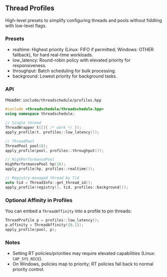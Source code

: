 ## Thread Profiles

High-level presets to simplify configuring threads and pools without fiddling with low-level flags.

### Presets
- realtime: Highest priority (Linux: FIFO if permitted; Windows: OTHER fallback), for hard real-time workloads.
- low_latency: Round-robin policy with elevated priority for responsiveness.
- throughput: Batch scheduling for bulk processing.
- background: Lowest priority for background tasks.

### API
Header: `include/threadschedule/profiles.hpp`

```cpp
#include <threadschedule/threadschedule.hpp>
using namespace threadschedule;

// Single thread
ThreadWrapper t([]{ /* work */ });
apply_profile(t, profiles::low_latency());

// ThreadPool
ThreadPool pool(8);
apply_profile(pool, profiles::throughput());

// HighPerformancePool
HighPerformancePool hp(16);
apply_profile(hp, profiles::realtime());

// Registry-managed thread by Tid
auto tid = ThreadInfo::get_thread_id();
apply_profile(registry(), tid, profiles::background());
```

### Optional Affinity in Profiles
You can embed a `ThreadAffinity` into a profile to pin threads:

```cpp
ThreadProfile p = profiles::low_latency();
p.affinity = ThreadAffinity({0,1});
apply_profile(pool, p);
```

### Notes
- Setting RT policies/priorities may require elevated capabilities (Linux: `CAP_SYS_NICE`).
- On Windows, policies map to priority; RT policies fall back to normal priority control.


